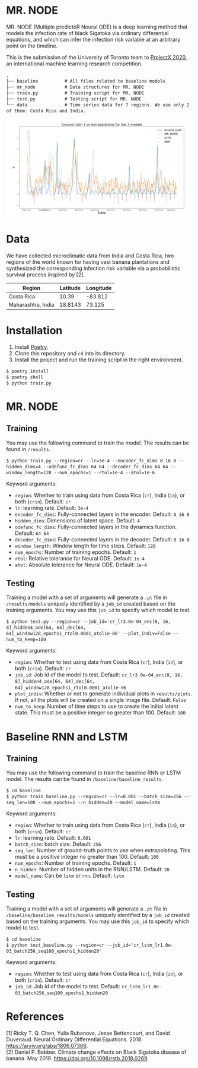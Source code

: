 # MR. NODE
MR. NODE (Multiple predictoR Neural ODE) is a deep learning method that models the infection rate of black Sigatoka via ordinary differential equations, and which can infer the infection risk variable at an arbitrary point on the timeline.

This is the submission of the University of Toronto team to [ProjectX 2020](https://www.projectx2020.com/), an international machine learning research competition.

```
.
├── baseline          # All files related to baseline models
├── mr_node           # Data structures for MR. NODE
├── train.py          # Training script for MR. NODE
├── test.py           # Testing script for MR. NODE 
└── data              # Time series data for 7 regions. We use only 2 of them: Costa Rica and India.
```

![Sample extrapolation result](/images/result2.png)

# Data
We have collected microclimatic data from India and Costa Rica, two regions of the world known for having vast banana plantations and synthesized the corresponding infection risk variable via a probabilistic survival process inspired by [2].

| Region             | Latitude | Longitude |
|--------------------|----------|-----------|
| Costa Rica         | 10.39    | -83.812   |
| Maharashtra, India | 18.8143  | 73.125    |

# Installation
1. Install [Poetry](https://python-poetry.org/).
2. Clone this repository and `cd` into its directory.
3. Install the project and run the training script in the right environment.
```shell
$ poetry install
$ poetry shell
$ python train.py
```

# MR. NODE
## Training
You may use the following command to train the model. The results can be found in `/results`.
```shell
$ python train.py --region=cr --lr=3e-4 --encoder_fc_dims 8 16 8 --hidden_dims=4 --odefunc_fc_dims 64 64 --decoder_fc_dims 64 64 --window_length=128 --num_epochs=1 --rtol=1e-4 --atol=1e-6
```
Keyword arguments:
- `region`: Whether to train using data from Costa Rica (`cr`), India (`in`), or both (`crin`). Default: `cr`
- `lr`: learning rate. Default: `3e-4`
- `encoder_fc_dims`: Fully-connected layers in the encoder. Default: `8 16 8`
- `hidden_dims`: Dimensions of latent space. Default: `4`
- `odefunc_fc_dims`: Fully-connected layers in the dynamics function. Default: `64 64`
- `decoder_fc_dims`: Fully-connected layers in the decoder. Default: `8 16 8`
- `window_length`: Window length for time steps. Default: `128`
- `num_epochs`: Number of training epochs. Default: `1`
- `rtol`: Relative tolerance for Neural ODE. Default: `1e-4`
- `atol`: Absolute tolerance for Neural ODE. Default: `1e-4`

## Testing
Training a model with a set of arguments will generate a `.pt` file in `/results/models` uniquely identified by a `job_id` created based on the training arguments. You may use this `job_id` to specify which model to test.

```shell
$ python test.py --region=cr --job_id='cr_lr3.0e-04_enc[8, 16, 8]_hidden4_ode[64, 64]_dec[64, 64]_window128_epochs1_rtol0.0001_atol1e-06' --plot_indiv=False --num_to_keep=100
```
Keyword arguments:
- `region`: Whether to test using data from Costa Rica (`cr`), India (`in`), or both (`crin`). Default: `cr`
- `job_id`: Job id of the model to test. Default: `cr_lr3.0e-04_enc[8, 16, 8]_hidden4_ode[64, 64]_dec[64, 64]_window128_epochs1_rtol0.0001_atol1e-06`
- `plot_indiv`: Whether or not to generate individual plots in `results/plots`. If not, all the plots will be created on a single image file. Default: `False`
- `num_to_keep`: Number of time steps to use to create the initial latent state. This must be a positive integer no greater than 100.  Default: `100`

# Baseline RNN and LSTM
## Training
You may use the following command to train the baseline RNN or LSTM model. The results can be found in `/baseline/baseline_results`.
```shell
$ cd baseline
$ python train_baseline.py --region=cr --lr=0.001 --batch_size=256 --seq_len=100 --num_epochs=1 --n_hidden=20 --model_name=lstm
```
Keyword arguments:
- `region`: Whether to train using data from Costa Rica (`cr`), India (`in`), or both (`crin`). Default: `cr`
- `lr`: learning rate. Default: `0.001`
- `batch_size`: batch size. Default: `256`
- `seq_len`: Number of ground-truth points to use when extrapolating. This must be a positive integer no greater than 100.  Default: `100`
- `num_epochs`: Number of training epochs. Default: `1`
- `n_hidden`: Number of hidden units in the RNN/LSTM. Default: `20`
- `model_name`: Can be `lstm` or `rnn`. Default: `lstm`

## Testing
Training a model with a set of arguments will generate a `.pt` file in `/baseline/baseline_results/models` uniquely identified by a `job_id` created based on the training arguments. You may use this `job_id` to specify which model to test.

```shell
$ cd baseline
$ python test_baseline.py --region=cr --job_id='cr_lstm_lr1.0e-03_batch256_seq100_epochs1_hidden20'
```
Keyword arguments:
- `region`: Whether to test using data from Costa Rica (`cr`), India (`in`), or both (`crin`). Default: `cr`
- `job_id`: Job id of the model to test. Default: `cr_lstm_lr1.0e-03_batch256_seq100_epochs1_hidden20`

# References
[1] Ricky T. Q. Chen, Yulia Rubanova, Jesse Bettencourt, and David Duvenaud. Neural Ordinary Differential Equations. 2018. https://arxiv.org/abs/1806.07366. <br/>
[2] Daniel P. Bebber.  Climate change effects on Black Sigatoka disease of banana. May 2019. https://doi.org/10.1098/rstb.2018.0269.